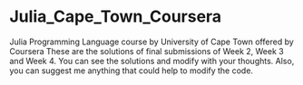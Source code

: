 # Julia_Cape_Town_Coursera
Julia Programming Language course by University of Cape Town offered by Coursera
These are the solutions of final submissions of Week 2, Week 3 and Week 4.
You can see the solutions and modify with your thoughts.
Also, you can suggest me anything that could help to modify the code.
